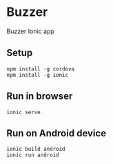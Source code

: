 # Buzzer
Buzzer Ionic app

## Setup
	npm install -g cordova
	npm install -g ionic
## Run in browser
	ionic serve

## Run on Android device
	ionic build android
	ionic run android